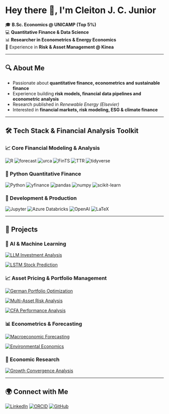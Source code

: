 # Hey there 👋, I'm Cleiton J. C. Junior  

🎓 **B.Sc. Economics @ UNICAMP (Top 5%)**  
💻 **Quantitative Finance & Data Science**  
📊 **Researcher in Econometrics & Energy Economics**  
🏦 Experience in **Risk & Asset Management @ Kinea**  

---

## 🔍 About Me  
- Passionate about **quantitative finance, econometrics and sustainable finance**  
- Experience building **risk models, financial data pipelines and econometric analysis**  
- Research published in *Renewable Energy (Elsevier)*  
- Interested in **financial markets, risk modeling, ESG & climate finance**  

---
## 🛠️ Tech Stack & Financial Analysis Toolkit

### 📈 Core Financial Modeling & Analysis

![R](https://img.shields.io/badge/R-276DC3?style=for-the-badge&logo=r&logoColor=white)
![forecast](https://img.shields.io/badge/forecast-8.21-blue?style=for-the-badge&logo=r&logoColor=white)
![urca](https://img.shields.io/badge/urca-1.3.3-blue?style=for-the-badge&logo=r&logoColor=white)
![FinTS](https://img.shields.io/badge/FinTS-0.4.6-blue?style=for-the-badge&logo=r&logoColor=white)
![TTR](https://img.shields.io/badge/TTR-0.24.4-blue?style=for-the-badge&logo=r&logoColor=white)
![tidyverse](https://img.shields.io/badge/tidyverse-2.0.0-blue?style=for-the-badge&logo=r&logoColor=white)

### 🐍 Python Quantitative Finance

![Python](https://img.shields.io/badge/Python-3776AB?style=for-the-badge&logo=python&logoColor=white)
![yfinance](https://img.shields.io/badge/yfinance-0.2.36-blue?style=for-the-badge&logo=yahoo&logoColor=white)
![pandas](https://img.shields.io/badge/pandas-150458?style=for-the-badge&logo=pandas&logoColor=white)
![numpy](https://img.shields.io/badge/numpy-013243?style=for-the-badge&logo=numpy&logoColor=white)
![scikit-learn](https://img.shields.io/badge/scikit--learn-F7931E?style=for-the-badge&logo=scikit-learn&logoColor=white)

### 🚀 Development & Production

![Jupyter](https://img.shields.io/badge/Jupyter-F37626?style=for-the-badge&logo=jupyter&logoColor=white)
![Azure Databricks](https://img.shields.io/badge/Azure%20Databricks-FF3621?style=for-the-badge&logo=databricks&logoColor=white)
![OpenAI](https://img.shields.io/badge/OpenAI-412991?style=for-the-badge&logo=openai&logoColor=white)
![LaTeX](https://img.shields.io/badge/LaTeX-008080?style=for-the-badge&logo=latex&logoColor=white)

---
## 📂 Projects

### 🤖 AI & Machine Learning
[![LLM Investment Analysis](https://img.shields.io/badge/🤖_LLM_Investment_Analysis-Automated_Fund_Intelligence-2ea44f?style=flat-square)](https://github.com/cleitonjunior0611/kineasummer2025)

[![LSTM Stock Prediction](https://img.shields.io/badge/📈_LSTM_Stock_Prediction-Brazilian_Market_Analysis-2ea44f?style=flat-square)](https://github.com/cleitonjunior0611/quant-itau-2024)

### 📈 Asset Pricing & Portfolio Management
[![German Portfolio Optimization](https://img.shields.io/badge/🇩🇪_German_Portfolio_Optimization-Asset_Pricing_Case_Study-blue?style=flat-square)](https://github.com/cleitonjunior0611/assetpricing-kuleuven)

[![Multi-Asset Risk Analysis](https://img.shields.io/badge/📊_Multi_Asset_Risk_Analysis-Brazilian_Portfolio_Optimization-blue?style=flat-square)](https://github.com/cleitonjunior0611/br-portfolio-risk-analysis)

[![CFA Performance Analysis](https://img.shields.io/badge/📉_CFA_Performance_Analysis-Just_Eat_vs_Market_Indices-blue?style=flat-square)](https://github.com/cleitonjunior0611/cfa-analysis-kuleuven)

### 📊 Econometrics & Forecasting
[![Macroeconomic Forecasting](https://img.shields.io/badge/📈_Macroeconomic_Forecasting-Holt_Winters_&_ARIMA_GDP-blueviolet?style=flat-square)](https://github.com/cleitonjunior0611/macro-forecasting-unicamp)

[![Environmental Economics](https://img.shields.io/badge/🌿_Environmental_Economics-Exchange_Rate_Volatility_Study-green?style=flat-square)](https://github.com/cleitonjunior0611/green-econometrix-fx-risk)

### 🔬 Economic Research
[![Growth Convergence Analysis](https://img.shields.io/badge/🔍_Growth_Convergence_Analysis-Brazil_Mexico_Empirical_Study-orange?style=flat-square)](https://github.com/cleitonjunior0611/growth-models-unicamp)

---


## 🌍 Connect with Me  
[![LinkedIn](https://img.shields.io/badge/LinkedIn-0077B5?style=for-the-badge&logo=linkedin&logoColor=white)](https://www.linkedin.com/in/cleiton-carneiro-junior-b64422227/)
[![ORCID](https://img.shields.io/badge/ORCID-A6CE39?style=for-the-badge&logo=orcid&logoColor=white)](https://orcid.org/0009-0001-8481-8162)
[![GitHub](https://img.shields.io/badge/GitHub-100000?style=for-the-badge&logo=github&logoColor=white)](https://github.com/cleitonjunior0611)


